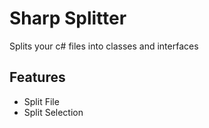 # Sharp Splitter 
Splits your c# files into classes and interfaces

## Features
- Split File
- Split Selection
